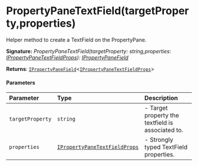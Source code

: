 # PropertyPaneTextField(targetProperty,properties)

Helper method to create a TextField on the PropertyPane.

**Signature:** _PropertyPaneTextField(targetProperty: string,properties: [IPropertyPaneTextFieldProps](../sp-client-preview/ipropertypanetextfieldprops.md)): [IPropertyPaneField](../sp-client-preview/ipropertypanefield.md)<IPropertyPaneTextFieldProps>_

**Returns**: [`IPropertyPaneField`](targetLink)<[`IPropertyPaneTextFieldProps`](../sp-client-preview/ipropertypanetextfieldprops.md)>



#### Parameters


| Parameter	   | Type    | Description |
|:-------------|:---------------|:------------|
| `targetProperty`    | `string` | - Target property the textfield is associated to. |
| `properties`    | [`IPropertyPaneTextFieldProps`](../sp-client-preview/ipropertypanetextfieldprops.md) | - Strongly typed TextField properties. |

